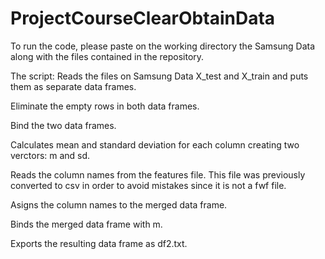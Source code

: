 # ProjectCourseClearObtainData

To run the code, please paste on the working directory the Samsung Data along with the files contained in the repository.

The script:
Reads the files on Samsung Data X_test and X_train and puts them as separate data frames.

Eliminate the empty rows in both data frames.

Bind the two data frames.

Calculates mean and standard deviation for each column creating two verctors: m and sd.

Reads the column names from the features file. This file was previously converted to csv in order to avoid mistakes since it is not a fwf file.

Asigns the column names to the merged data frame.

Binds the merged data frame with m.

Exports the resulting data frame as df2.txt.


